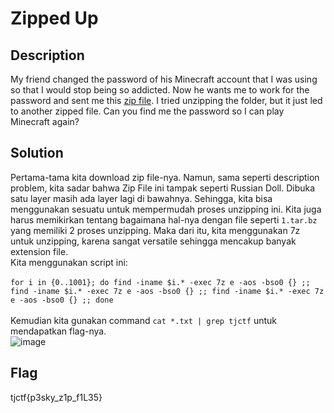 # Zipped Up
## Description 
My friend changed the password of his Minecraft account that I was using so that I would stop being so addicted. Now he wants me to work for the password and sent me this <a href=https://static.tjctf.org/663d7cda5bde67bd38a8de1f07fb9fab9dd8dd0b75607bb459c899acb0ace980_0.zip>zip file</a>. I tried unzipping the folder, but it just led to another zipped file. Can you find me the password so I can play Minecraft again?

## Solution
Pertama-tama kita download zip file-nya. Namun, sama seperti description problem, kita sadar bahwa Zip File ini tampak seperti Russian Doll. Dibuka satu layer masih ada layer lagi di bawahnya. Sehingga, kita bisa menggunakan sesuatu untuk mempermudah proses unzipping ini. Kita juga harus memikirkan tentang bagaimana hal-nya dengan file seperti `1.tar.bz` yang memiliki 2 proses unzipping. Maka dari itu, kita menggunakan 7z untuk unzipping, karena sangat versatile sehingga mencakup banyak extension file. 
<br>
Kita menggunakan script ini:
<br><br>
`for i in {0..1001}; do find -iname $i.* -exec 7z e -aos -bso0 {} ;; find -iname $i.* -exec 7z e -aos -bso0 {} ;; find -iname $i.* -exec 7z e -aos -bso0 {} ;; done`
<br><br>
Kemudian kita gunakan command `cat *.txt | grep tjctf` untuk mendapatkan flag-nya.
<br>
![image](https://user-images.githubusercontent.com/61267430/83114358-1222f780-a0f3-11ea-8ad4-ced617bd6c46.png)

## Flag
tjctf{p3sky_z1p_f1L35}